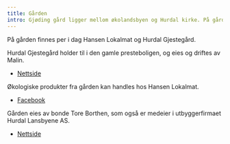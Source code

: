 ```yaml
---
title: Gården
intro: Gjøding gård ligger mellom økolandsbyen og Hurdal kirke. På gården finnes økologisk landbruk og overnattings- og kurslokaler.
---
```


På gården finnes per i dag Hansen Lokalmat og Hurdal Gjestegård.

Hurdal Gjestegård holder til i den gamle presteboligen, og eies og driftes av Malin.

- [Nettside](https://www.hurdalgjestegard.no/)

Økologiske produkter fra gården kan handles hos Hansen Lokalmat.

- [Facebook](https://www.facebook.com/hansen.lokalmat/)

Gården eies av bonde Tore Borthen, som også er medeier i utbyggerfirmaet Hurdal Lansbyene AS.

- [Nettside](https://hurdallandsbyene.no/)
